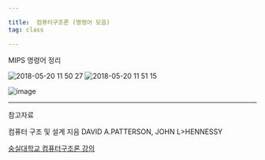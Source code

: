 ```yaml
---

title:  컴퓨터구조론 (명령어 모음)
tag: class 

---
```


MIPS 명령어 정리

![2018-05-20 11 50 27](https://user-images.githubusercontent.com/23495876/40275216-70d7e454-5c24-11e8-96d5-55a1af978e13.png)
![2018-05-20 11 51 15](https://user-images.githubusercontent.com/23495876/40275217-7139e78a-5c24-11e8-8013-890d95937aa4.png)

![image](https://user-images.githubusercontent.com/23495876/40276422-9aa64b7a-5c44-11e8-8e3f-3c4591ddbcd0.png)



---
 
참고자료 


컴퓨터 구조 및 설계 지음 DAVID A.PATTERSON, JOHN L>HENNESSY 

[숭실대학교 컴퓨터구조론 강의](http://www.kocw.net/home/search/kemView.do?kemId=998138)
